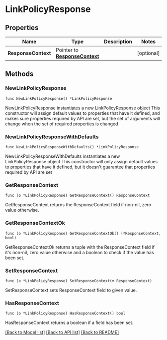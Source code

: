 # LinkPolicyResponse

## Properties

Name | Type | Description | Notes
------------ | ------------- | ------------- | -------------
**ResponseContext** | Pointer to [**ResponseContext**](ResponseContext.md) |  | [optional] 

## Methods

### NewLinkPolicyResponse

`func NewLinkPolicyResponse() *LinkPolicyResponse`

NewLinkPolicyResponse instantiates a new LinkPolicyResponse object
This constructor will assign default values to properties that have it defined,
and makes sure properties required by API are set, but the set of arguments
will change when the set of required properties is changed

### NewLinkPolicyResponseWithDefaults

`func NewLinkPolicyResponseWithDefaults() *LinkPolicyResponse`

NewLinkPolicyResponseWithDefaults instantiates a new LinkPolicyResponse object
This constructor will only assign default values to properties that have it defined,
but it doesn't guarantee that properties required by API are set

### GetResponseContext

`func (o *LinkPolicyResponse) GetResponseContext() ResponseContext`

GetResponseContext returns the ResponseContext field if non-nil, zero value otherwise.

### GetResponseContextOk

`func (o *LinkPolicyResponse) GetResponseContextOk() (*ResponseContext, bool)`

GetResponseContextOk returns a tuple with the ResponseContext field if it's non-nil, zero value otherwise
and a boolean to check if the value has been set.

### SetResponseContext

`func (o *LinkPolicyResponse) SetResponseContext(v ResponseContext)`

SetResponseContext sets ResponseContext field to given value.

### HasResponseContext

`func (o *LinkPolicyResponse) HasResponseContext() bool`

HasResponseContext returns a boolean if a field has been set.


[[Back to Model list]](../README.md#documentation-for-models) [[Back to API list]](../README.md#documentation-for-api-endpoints) [[Back to README]](../README.md)



